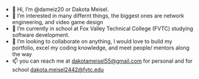 - 👋 Hi, I’m @dameiz20 or Dakota Meisel.
- 👀 I’m interested in many differnt things, the biggest ones are network engineering, and video game design
- 🌱 I’m currently in school at Fox Valley Technical College (FVTC) studying software development.
- 💞️ I’m looking to collaborate on anything, I would love to build my portfolio, excel my coding knowledge, and meet people/ mentors along the way
- 📫 you can reach me at dakotameisel55@gmail.com for personal and for school dakota.meisel2442@fvtc.edu

<!---
dameiz20/dameiz20 is a ✨ special ✨ repository because its `README.md` (this file) appears on your GitHub profile.
You can click the Preview link to take a look at your changes.
--->
